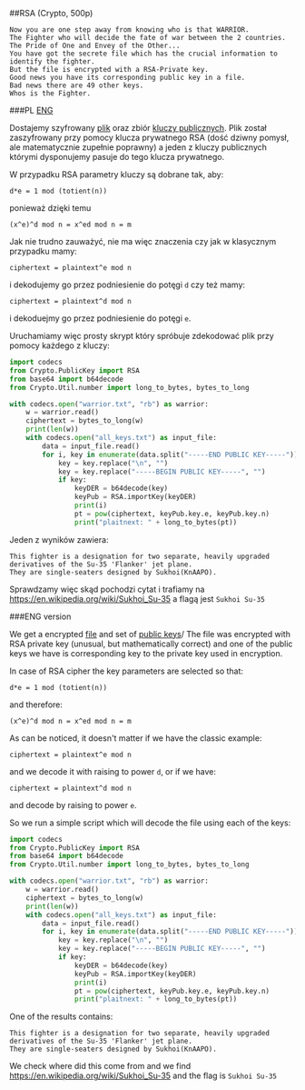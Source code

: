 ﻿##RSA (Crypto, 500p)

	Now you are one step away from knowing who is that WARRIOR. 
	The Fighter who will decide the fate of war between the 2 countries. 
	The Pride of One and Envey of the Other... 
	You have got the secrete file which has the crucial information to identify the fighter. 
	But the file is encrypted with a RSA-Private key. 
	Good news you have its corresponding public key in a file. 
	Bad news there are 49 other keys. 
	Whos is the Fighter.

###PL
[ENG](#eng-version)

Dostajemy szyfrowany [plik](warrior.txt) oraz zbiór [kluczy publicznych](all_keys.txt).
Plik został zaszyfrowany przy pomocy klucza prywatnego RSA (dość dziwny pomysł, ale matematycznie zupełnie poprawny) a jeden z kluczy publicznych którymi dysponujemy pasuje do tego klucza prywatnego.

W przypadku RSA parametry kluczy są dobrane tak, aby:

`d*e = 1 mod (totient(n))`

ponieważ dzięki temu

`(x^e)^d mod n = x^ed mod n = m`

Jak nie trudno zauważyć, nie ma więc znaczenia czy jak w klasycznym przypadku mamy:

`ciphertext = plaintext^e mod n` 

i dekodujemy go przez podniesienie do potęgi `d` czy też mamy:

`ciphertext = plaintext^d mod n` 

i dekoduejmy go przez podniesienie do potęgi `e`.

Uruchamiamy więc prosty skrypt który spróbuje zdekodować plik przy pomocy każdego z kluczy:

```python
import codecs
from Crypto.PublicKey import RSA
from base64 import b64decode
from Crypto.Util.number import long_to_bytes, bytes_to_long

with codecs.open("warrior.txt", "rb") as warrior:
    w = warrior.read()
    ciphertext = bytes_to_long(w)
    print(len(w))
    with codecs.open("all_keys.txt") as input_file:
        data = input_file.read()
        for i, key in enumerate(data.split("-----END PUBLIC KEY-----")):
            key = key.replace("\n", "")
            key = key.replace("-----BEGIN PUBLIC KEY-----", "")
            if key:
                keyDER = b64decode(key)
                keyPub = RSA.importKey(keyDER)
                print(i)
                pt = pow(ciphertext, keyPub.key.e, keyPub.key.n)
                print("plaitnext: " + long_to_bytes(pt))

```

Jeden z wyników zawiera:

	This fighter is a designation for two separate, heavily upgraded derivatives of the Su-35 'Flanker' jet plane. 
	They are single-seaters designed by Sukhoi(KnAAPO).

Sprawdzamy więc skąd pochodzi cytat i trafiamy na https://en.wikipedia.org/wiki/Sukhoi_Su-35 a flagą jest `Sukhoi Su-35`
	
###ENG version

We get a encrypted [file](warrior.txt) and set of [public keys](all_keys.txt)/
The file was encrypted with RSA private key (unusual, but mathematically correct) and one of the public keys we have is corresponding key to the private key used in encryption.

In case of RSA cipher the key parameters are selected so that:


`d*e = 1 mod (totient(n))`

and therefore:

`(x^e)^d mod n = x^ed mod n = m`

As can be noticed, it doesn't matter if we have the classic example:

`ciphertext = plaintext^e mod n` 

and we decode it with raising to power `d`, or if we have:

`ciphertext = plaintext^d mod n` 

and decode by raising to power `e`.

So we run a simple script which will decode the file using each of the keys:

```python
import codecs
from Crypto.PublicKey import RSA
from base64 import b64decode
from Crypto.Util.number import long_to_bytes, bytes_to_long

with codecs.open("warrior.txt", "rb") as warrior:
    w = warrior.read()
    ciphertext = bytes_to_long(w)
    print(len(w))
    with codecs.open("all_keys.txt") as input_file:
        data = input_file.read()
        for i, key in enumerate(data.split("-----END PUBLIC KEY-----")):
            key = key.replace("\n", "")
            key = key.replace("-----BEGIN PUBLIC KEY-----", "")
            if key:
                keyDER = b64decode(key)
                keyPub = RSA.importKey(keyDER)
                print(i)
                pt = pow(ciphertext, keyPub.key.e, keyPub.key.n)
                print("plaitnext: " + long_to_bytes(pt))

```

One of the results contains:

	This fighter is a designation for two separate, heavily upgraded derivatives of the Su-35 'Flanker' jet plane. 
	They are single-seaters designed by Sukhoi(KnAAPO).

We check where did this come from and we find https://en.wikipedia.org/wiki/Sukhoi_Su-35 and the flag is `Sukhoi Su-35`